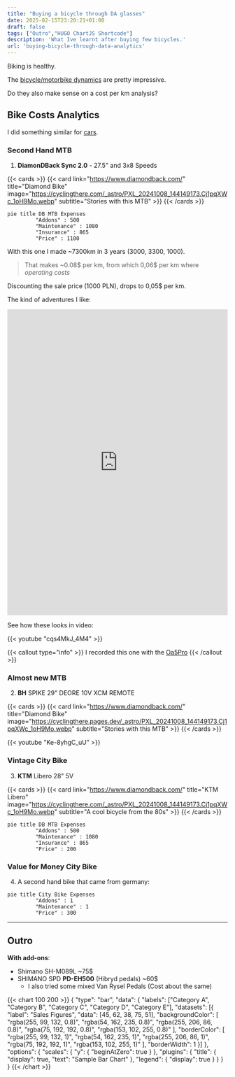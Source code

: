 ```yaml
---
title: "Buying a bicycle through DA glasses"
date: 2025-02-15T23:20:21+01:00
draft: false
tags: ["Outro","HUGO ChartJS Shortcode"]
description: 'What Ive learnt after buying few bicycles.'
url: 'buying-bicycle-through-data-analytics'
---
```


Biking is healthy.

The [bicycle/motorbike dynamics](https://github.com/JAlcocerT/Bike_dynamic_simulator) are pretty impressive.

Do they also make sense on a cost per km analysis?


## Bike Costs Analytics

I did something similar for [cars](https://jalcocert.github.io/JAlcocerT/buying-car-data-analytics/).

### Second Hand MTB

<!-- https://cyclingthere.com/_astro/PXL_20241008_144149173.Cj1pqXWc_1oH9Mo.webp -->

1. **DiamonDBack Sync 2.0** - 27.5" and 3x8 Speeds

{{< cards >}}
  {{< card link="https://www.diamondback.com/" title="Diamond Bike" image="https://cyclingthere.com/_astro/PXL_20241008_144149173.Cj1pqXWc_1oH9Mo.webp" subtitle="Stories with this MTB" >}}
{{< /cards >}}


```mermaid
pie title DB MTB Expenses
         "Addons" : 500
         "Maintenance" : 1080
         "Insurance" : 865
         "Price" : 1100
```

With this one I made ~7300km in 3 years (3000, 3300, 1000).

> That makes ~0.08$ per km, from which 0,06$ per km where *operating costs*

Discounting the sale price (1000 PLN), drops to 0,05$ per km.

The kind of adventures I like:

<iframe src="https://www.komoot.com/es-es/tour/1237537825/embed?share_token=apX7DITeUFj6jtaqdn10djPBxES2hIHhpN5nM7uUpE7xlbNmuw&profile=1" width="100%" height="700" frameborder="0" scrolling="no"></iframe>


<!-- 

https://youtu.be/cqs4MkJ_4M4
 -->

See how these looks in video:

{{< youtube "cqs4MkJ_4M4" >}}

{{< callout type="info" >}}
I recorded this one with the [Oa5Pro](https://jalcocert.github.io/JAlcocerT/dji-oa5pro-firmware-updates/)
{{< /callout >}}

### Almost new MTB

2. **BH** SPIKE 29" DEORE 10V XCM REMOTE

{{< cards >}}
  {{< card link="https://www.diamondback.com/" title="Diamond Bike" image="https://cyclingthere.pages.dev/_astro/PXL_20241008_144149173.Cj1pqXWc_1oH9Mo.webp" subtitle="Stories with this MTB" >}}
{{< /cards >}}


{{< youtube "Ke-8yhgC_uU" >}}



### Vintage City Bike

3. **KTM** Libero 28" 5V


{{< cards >}}
  {{< card link="https://www.diamondback.com/" title="KTM Libero" image="https://cyclingthere.com/_astro/PXL_20241008_144149173.Cj1pqXWc_1oH9Mo.webp" subtitle="A cool bicycle from the 80s" >}}
{{< /cards >}}


```mermaid
pie title DB MTB Expenses
         "Addons" : 500
         "Maintenance" : 1080
         "Insurance" : 865
         "Price" : 200
```

### Value for Money City Bike

4. A second hand bike that came from germany:


```mermaid
pie title City Bike Expenses
         "Addons" : 1
         "Maintenance" : 1
         "Price" : 300
```
<!-- 
{{< cards >}}
  {{< card link="https://www.diamondback.com/" title="KTM Libero" image="https://cyclingthere.com/_astro/PXL_20241008_144149173.Cj1pqXWc_1oH9Mo.webp" subtitle="A story - 600 km in 4 days" >}}
{{< /cards >}}

 -->

---


## Outro

**With add-ons**:

* Shimano SH-M089L ~75$
* SHIMANO SPD **PD-EH500** (Hibryd pedals) ~60$
  * I also tried some mixed Van Rysel Pedals (Cost about the same)




{{< chart 100 200 >}}
{
  "type": "bar",
  "data": {
    "labels": ["Category A", "Category B", "Category C", "Category D", "Category E"],
    "datasets": [{
      "label": "Sales Figures",
      "data": [45, 62, 38, 75, 51],
      "backgroundColor": [
        "rgba(255, 99, 132, 0.8)",
        "rgba(54, 162, 235, 0.8)",
        "rgba(255, 206, 86, 0.8)",
        "rgba(75, 192, 192, 0.8)",
        "rgba(153, 102, 255, 0.8)"
      ],
      "borderColor": [
        "rgba(255, 99, 132, 1)",
        "rgba(54, 162, 235, 1)",
        "rgba(255, 206, 86, 1)",
        "rgba(75, 192, 192, 1)",
        "rgba(153, 102, 255, 1)"
      ],
      "borderWidth": 1
    }]
  },
  "options": {
    "scales": {
      "y": {
        "beginAtZero": true
      }
    },
    "plugins": {
      "title": {
        "display": true,
        "text": "Sample Bar Chart"
      },
      "legend": {
        "display": true
      }
    }
  }
}
{{< /chart >}}
